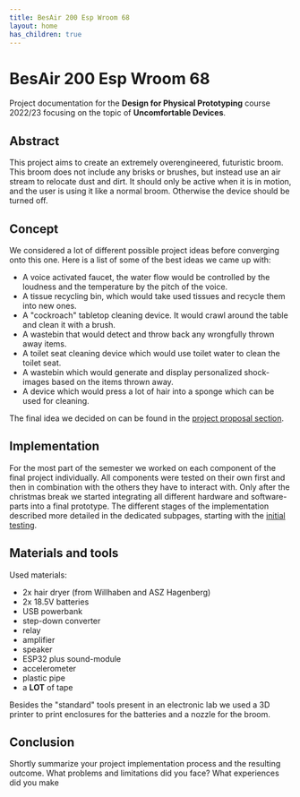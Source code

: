 ```yaml
---
title: BesAir 200 Esp Wroom 68
layout: home
has_children: true
---
```


# BesAir 200 Esp Wroom 68

Project documentation for the **Design for Physical Prototyping** course 2022/23 focusing on the topic of **Uncomfortable Devices**.

## Abstract

This project aims to create an extremely overengineered, futuristic broom.
This broom does not include any brisks or brushes, but instead use an air stream to relocate dust and dirt.
It should only be active when it is in motion, and the user is using it like a normal broom.
Otherwise the device should be turned off.

## Concept

We considered a lot of different possible project ideas before converging onto this one.
Here is a list of some of the best ideas we came up with:

-   A voice activated faucet, the water flow would be controlled by the loudness and the temperature by the pitch of the voice.
-   A tissue recycling bin, which would take used tissues and recycle them into new ones.
-   A "cockroach" tabletop cleaning device. It would crawl around the table and clean it with a brush.
-   A wastebin that would detect and throw back any wrongfully thrown away items.
-   A toilet seat cleaning device which would use toilet water to clean the toilet seat.
-   A wastebin which would generate and display personalized shock-images based on the items thrown away.
-   A device which would press a lot of hair into a sponge which can be used for cleaning.

The final idea we decided on can be found in the [project proposal section](01_proposal.md).

## Implementation

For the most part of the semester we worked on each component of the final project individually.
All components were tested on their own first and then in combination with the others they have to interact with.
Only after the christmas break we started integrating all different hardware and software-parts into a final prototype.
The different stages of the implementation described more detailed in the dedicated subpages, starting with the [initial testing](02_initial_testing.md).

## Materials and tools

Used materials:

-   2x hair dryer (from Willhaben and ASZ Hagenberg)
-   2x 18.5V batteries
-   USB powerbank
-   step-down converter
-   relay
-   amplifier
-   speaker
-   ESP32 plus sound-module
-   accelerometer
-   plastic pipe
-   a **LOT** of tape

Besides the "standard" tools present in an electronic lab we used a 3D printer to print enclosures for the batteries and a nozzle for the broom.

## Conclusion

Shortly summarize your project implementation process and the resulting outcome.
What problems and limitations did you face? What experiences did you make

